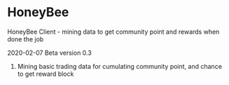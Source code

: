 # HoneyBee
HoneyBee Client -  mining data to get community point and rewards when done the job


2020-02-07 Beta version  0.3

1. Mining basic trading data for cumulating community point, and chance to get reward block


